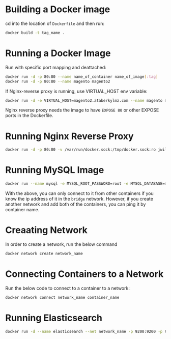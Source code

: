 # Building a Docker image
cd into the location of `Dockerfile` and then run:
```bash
docker build -t tag_name .
```

# Running a Docker Image
Run with specific port mapping and deattached:
```bash
docker run -d -p 80:80 --name name_of_container name_of_image[:tag]
docker run -d -p 80:80 --name magento magento2
```
If Nginx-reverse proxy is running, use VIRTUAL_HOST env variable:
```bash
docker run -d -e VIRTUAL_HOST=magento2.ataberkylmz.com --name magento magento2
```
Nginx reverse proxy needs the image to have `EXPOSE 80` or other EXPOSE ports in the Dockerfile.

# Running Nginx Reverse Proxy
```bash
docker run -d -p 80:80 -v /var/run/docker.sock:/tmp/docker.sock:ro jwilder/nginx-proxy
```

# Running MySQL Image
```bash
docker run --name mysql -e MYSQL_ROOT_PASSWORD=root -e MYSQL_DATABASE=magento -e MYSQL_USER=magento -e MYSQL_PASSWORD=magento -d mysql:8.0
```
With the above, you can only connect to it from other containers if you know the ip address of it in the `bridge` network. However, if you create another network and add both of the containers, you can ping it by container name.

# Creaating Network

In order to create a network, run the below command
```bash
docker network create network_name
```

# Connecting Containers to a Network
Run the below code to connect to a container to a network:
```bash
docker network connect network_name container_name
```

# Running Elasticsearch
```bash
docker run -d --name elasticsearch --net network_name -p 9200:9200 -p 9300:9300 -e "discovery.type=single-node" elasticsearch:tag
```


